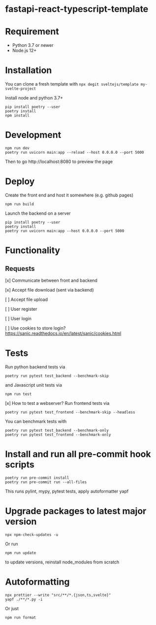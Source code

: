 # fastapi-react-typescript-template

# Requirement

-   Python 3.7 or newer
-   Node.js 12+

# Installation

You can clone a fresh template with
`npx degit sveltejs/template my-svelte-project`

Install node and python 3.7+

```
pip install poetry --user
poetry install
npm install
```

# Development

```
npm run dev
poetry run uvicorn main:app --reload --host 0.0.0.0 --port 5000
```
Then to go http://localhost:8080 to preview the page

# Deploy

Create the front end and host it somewhere (e.g. github pages)

```
npm run build
```

Launch the backend on a server

```
pip install poetry --user
poetry install
poetry run uvicorn main:app --host 0.0.0.0 --port 5000
```

# Functionality

## Requests

[x] Communicate between front and backend

[x] Accept file download (sent via backend)

[ ] Accept file upload

[ ] User register

[ ] User login

[ ] Use cookies to store login? https://sanic.readthedocs.io/en/latest/sanic/cookies.html

# Tests
Run python backend tests via
```
poetry run pytest test_backend --benchmark-skip
```
and Javascript unit tests via 
```
npm run test
```

[x] How to test a webserver?
Run frontend tests via 
```
poetry run pytest test_frontend --benchmark-skip --headless
```

You can benchmark tests with 
```
poetry run pytest test_backend --benchmark-only
poetry run pytest test_frontend --benchmark-only
```

# Install and run all pre-commit hook scripts
```
poetry run pre-commit install
poetry run pre-commit run --all-files
```

This runs pylint, mypy, pytest tests, apply autoformatter yapf

# Upgrade packages to latest major version
```
npx npm-check-updates -u
```
Or run 
```
npm run update
```
to update versions, reinstall node_modules from scratch

# Autoformatting

```
npx prettier --write "src/**/*.{json,ts,svelte}"
yapf ./**/*.py -i
```
Or just 
```
npm run format
```
